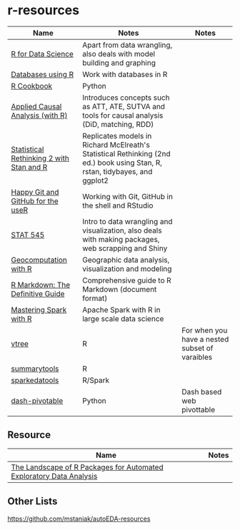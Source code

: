 # r-resources

| Name | Notes | Notes |
| -- | -- | -- |
| [R for Data Science](https://r4ds.had.co.nz/transform.html) | Apart from data wrangling, also deals with model building and graphing | |
| [Databases using R](https://db.rstudio.com/) | Work with databases in R |  |
| [R Cookbook](https://rc2e.com/) | Python |  | 
| [Applied Causal Analysis (with R)](https://bookdown.org/paul/applied-causal-analysis/) | Introduces concepts such as ATT, ATE, SUTVA and tools for causal analysis (DiD, matching, RDD) | |
| [Statistical Rethinking 2 with Stan and R](https://vincentarelbundock.github.io/rethinking2/) | Replicates models in Richard McElreath's Statistical Rethinking (2nd ed.) book using Stan, R, rstan, tidybayes, and ggplot2 | |
| [Happy Git and GitHub for the useR](https://happygitwithr.com/) | Working with Git, GitHub in the shell and RStudio | |
| [STAT 545](https://stat545.com/) | Intro to data wrangling and visualization, also deals with making packages, web scrapping and Shiny | |
| [Geocomputation with R](https://geocompr.robinlovelace.net/) | Geographic data analysis, visualization and modeling | |
| [R Markdown: The Definitive Guide](https://bookdown.org/yihui/rmarkdown/) | Comprehensive guide to R Markdown (document format) | |
| [Mastering Spark with R](https://therinspark.com/) | Apache Spark with R in large scale data science | |
| [vtree](https://github.com/nbarrowman/vtree) | R | For when you have a nested subset of varaibles |
| [summarytools](https://cran.r-project.org/web/packages/summarytools/vignettes/Introduction.html) | R |  |
| [sparkedatools](https://github.com/GabeChurch/sparkedatools) | R/Spark | |
| [dash-pivotable](https://github.com/plotly/dash-pivottable) | Python | Dash based web pivottable |

## Resource

| Name | Notes |
| -- | -- |
| [The Landscape of R Packages for Automated Exploratory Data Analysis ](https://journal.r-project.org/archive/2019/RJ-2019-033/index.html) | |

## Other Lists

https://github.com/mstaniak/autoEDA-resources